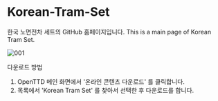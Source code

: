 # Korean-Tram-Set
한국 노면전차 세트의 GitHub 홈페이지입니다. This is a main page of Korean Tram Set.

![001](https://user-images.githubusercontent.com/75788864/138125594-99deee95-869d-4d20-ab1c-9b55a842d091.png)

다운로드 방법
  1. OpenTTD 메인 화면에서 '온라인 콘텐츠 다운로드' 를 클릭합니다.
  2. 목록에서 'Korean Tram Set' 를 찾아서 선택한 후 다운로드를 합니다.
